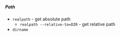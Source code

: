 ##### Path
- `realpath` - get absolute path
  - `realpath --relative-to=DIR` - get relative path
- `dirname`
